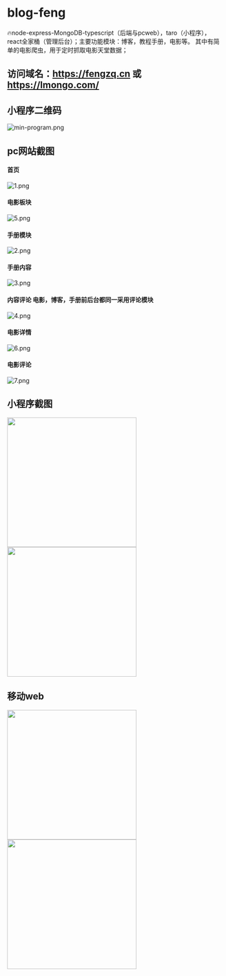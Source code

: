 # blog-feng
🔥node-express-MongoDB-typescript（后端与pcweb），taro（小程序），react全家桶（管理后台）；主要功能模块：博客，教程手册，电影等。
其中有简单的电影爬虫，用于定时抓取电影天堂数据；

## 访问域名：https://fengzq.cn  或  https://lmongo.com/
## 小程序二维码
![min-program.png](doc/img/min-program.png)

## pc网站截图
#### 首页
![1.png](./doc/img/1.png)
#### 电影板块
![5.png](./doc/img/5.png)
#### 手册模块
![2.png](./doc/img/2.png)
#### 手册内容
![3.png](./doc/img/3.png)
#### 内容评论  电影，博客，手册前后台都同一采用评论模块
![4.png](./doc/img/4.png)
#### 电影详情
![6.png](./doc/img/6.png)
#### 电影评论
![7.png](./doc/img/7.png)


## 小程序截图


<img src="./doc/img/m1.jpg" width="300" hegiht="600" align=center />
<img src="./doc/img/m3.jpg" width="300" hegiht="600" align=center />


## 移动web


<img src="./doc/img/wm1.jpg" width="300" hegiht="600" align=center />
<img src="./doc/img/wm2.jpg" width="300" hegiht="600" align=center />
